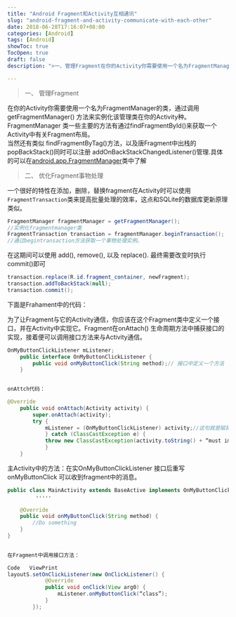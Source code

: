 ```yaml
---
title: "Android Fragment和Activity互相通讯"
slug: "android-fragment-and-activity-communicate-with-each-other"
date: 2018-06-28T17:16:07+08:00
categories: [Android]
tags: [Android]
showToc: true
TocOpen: true
draft: false
description: ">一、管理Fragment在你的Activity你需要使用一个名为FragmentManager的类，通过调用getFragmentMa"

---
```

                
>一、 管理Fragment

在你的Activity你需要使用一个名为FragmentManager的类，通过调用getFragmentManager() 方法来实例化该管理类在你的Activity种。   
FragmentManager 类一些主要的方法有通过findFragmentById()来获取一个Activity中有关Fragment布局。  
当然还有类似 findFragmentByTag()方法，以及唐Fragment中出栈的popBackStack()同时可以注册 addOnBackStackChangedListener()管理.具体的可以在[android.app.FragmentManager](http://developer.android.com/reference/android/app/FragmentManager.html)类中了解


<!--more-->


>二、 优化Fragment事物处理

一个很好的特性在添加，删除，替换fragment在Activity时可以使用`FragmentTransaction`类来提高批量处理的效率，这点和SQLite的数据库更新原理类似。

```java
FragmentManager fragmentManager = getFragmentManager();     
//实例化fragmentmanager类    
FragmentTransaction transaction = fragmentManager.beginTransaction();     
//通过begintransaction方法获取一个事物处理实例。    
```

在这期间可以使用 add(), remove(), 以及 replace(). 最终需要改变时执行 commit()即可

```java
transaction.replace(R.id.fragment_container, newFragment);     
transaction.addToBackStack(null);     
transaction.commit();    
```
下面是Frahament中的代码：

为了让Fragment与它的Activity通信，你应该在这个Fragment类中定义一个接口，并在Activity中实现它。Fragment在onAttach() 生命周期方法中捕获接口的实现，接着便可以调用接口方法来与Activity通信。
```java
OnMyButtonClickListener mListener;  
    public interface OnMyButtonClickListener {  
        public void onMyButtonClick(String method);// 接口中定义一个方法  
    }  
 

onAttch代码：

@Override  
    public void onAttach(Activity activity) {  
        super.onAttach(activity);  
        try {  
            mListener = (OnMyButtonClickListener) activity;//这句就是赋初值了。  
            } catch (ClassCastException e) {  
            throw new ClassCastException(activity.toString() + “must implement OnbtnSendClickListener”);//这条表示，你不在Activity里实现这个接口的话，就要抛出异常。  
            }  
    }  
```
   主Activity中的方法：在实OnMyButtonClickListener 接口后重写onMyButtonClick  可以收到fragment中的消息。

```java
public class MainActivity extends BaseActive implements OnMyButtonClickListener {  
         ·····  
      
    @Override  
    public void onMyButtonClick(String method) {  
        //Do something  
    }  
}  
 

在Fragment中调用接口方法：

Code   ViewPrint
layoutS.setOnClickListener(new OnClickListener() {  
            @Override  
            public void onClick(View arg0) {  
                mListener.onMyButtonClick(“class”);  
            }  
        });  
```